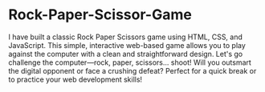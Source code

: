 # Rock-Paper-Scissor-Game
I have built a classic Rock Paper Scissors game using HTML, CSS, and JavaScript. This simple, interactive web-based game allows you to play against the computer with a clean and straightforward design. Let's go challenge the computer—rock, paper, scissors... shoot! Will you outsmart the digital opponent or face a crushing defeat? Perfect for a quick break or to practice your web development skills!


